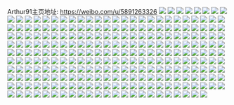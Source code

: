 Arthur91主页地址: https://weibo.com/u/5891263326 
![](https://wx4.sinaimg.cn/mw2000/006qH8Iegy1h9afyf2dhzj30u00u0aes.jpg) 
![](https://wx4.sinaimg.cn/mw2000/006qH8Iegy1h99ijxu2mhj319s0u0tgh.jpg) 
![](https://wx4.sinaimg.cn/mw2000/006qH8Iegy1h98xdvhjkjj30u0141k1m.jpg) 
![](https://wx4.sinaimg.cn/mw2000/006qH8Iegy1h98iuubpxyj30u0140qa5.jpg) 
![](https://wx4.sinaimg.cn/mw2000/006qH8Iegy1h98edx1h6kj30u0140af4.jpg) 
![](https://wx4.sinaimg.cn/mw2000/006qH8Iegy1h976rjdr9oj30u0190ag6.jpg) 
![](https://wx4.sinaimg.cn/mw2000/006qH8Iegy1h976rso8kzj30u0190ag6.jpg) 
![](https://wx4.sinaimg.cn/mw2000/006qH8Iegy1h976rkw96kj30u019045g.jpg) 
![](https://wx4.sinaimg.cn/mw2000/006qH8Iegy1h976rot4puj30u01907db.jpg) 
![](https://wx4.sinaimg.cn/mw2000/006qH8Iegy1h976rn2na9j30u0190jz2.jpg) 
![](https://wx4.sinaimg.cn/mw2000/006qH8Iegy1h976rqcpefj30u0190qba.jpg) 
![](https://wx4.sinaimg.cn/mw2000/006qH8Iegy1h976ri3tsvj30u01900za.jpg) 
![](https://wx4.sinaimg.cn/mw2000/006qH8Iegy1h976rrbfryj30u0190tde.jpg) 
![](https://wx4.sinaimg.cn/mw2000/006qH8Iegy1h976ru8rycj30u0190do0.jpg) 
![](https://wx4.sinaimg.cn/mw2000/006qH8Iegy1h95pt7onmfj30u01sy77t.jpg) 
![](https://wx4.sinaimg.cn/mw2000/006qH8Iegy1h93q7h1fr9j30u01sy799.jpg) 
![](https://wx4.sinaimg.cn/mw2000/006qH8Iegy1h93q7hz8i8j30wi0p2gox.jpg) 
![](https://wx4.sinaimg.cn/mw2000/006qH8Iegy1h93q7aeff2j30u0140wna.jpg) 
![](https://wx4.sinaimg.cn/mw2000/006qH8Iegy1h93q7jff27j30u0141agp.jpg) 
![](https://wx4.sinaimg.cn/mw2000/006qH8Iegy1h90bnyl58ij30ov0nywi4.jpg) 
![](https://wx4.sinaimg.cn/mw2000/006qH8Iegy1h8yythofi7j30u00u0gsj.jpg) 
![](https://wx4.sinaimg.cn/mw2000/006qH8Iegy1h8w87coid9j30nw0oyq3s.jpg) 
![](https://wx4.sinaimg.cn/mw2000/006qH8Iegy1h8uz1p8l6ej30u00u0tgn.jpg) 
![](https://wx4.sinaimg.cn/mw2000/006qH8Iegy1h8ukwfpx1hj30q00gkdh6.jpg) 
![](https://wx4.sinaimg.cn/mw2000/006qH8Iegy1h8uk4395hmj30u00u0wig.jpg) 
![](https://wx4.sinaimg.cn/mw2000/006qH8Iegy1h8t7afdb16j30u00u07by.jpg) 
![](https://wx4.sinaimg.cn/mw2000/006qH8Iegy1h8t7agu7ksj30u00u0dm5.jpg) 
![](https://wx4.sinaimg.cn/mw2000/006qH8Iegy1h8t7ajdjc7j30sg3ivqjy.jpg) 
![](https://wx4.sinaimg.cn/mw2000/006qH8Iegy1h8s3fopljsj30u01sygpn.jpg) 
![](https://wx4.sinaimg.cn/mw2000/006qH8Iegy1h8rxzyeaunj30u01syqbo.jpg) 
![](https://wx4.sinaimg.cn/mw2000/006qH8Iegy1h8pctmdhljj30u01e4qaf.jpg) 
![](https://wx4.sinaimg.cn/mw2000/006qH8Iegy1h8o9wm9jiej30sg25bgqw.jpg) 
![](https://wx4.sinaimg.cn/mw2000/006qH8Iegy1h8o7ym9y71j30yi0gx75e.jpg) 
![](https://wx4.sinaimg.cn/mw2000/006qH8Iegy1h8o7oc14x0j30u01sy43j.jpg) 
![](https://wx4.sinaimg.cn/mw2000/006qH8Iegy1h8nj6wehiwj30u01syaec.jpg) 
![](https://wx4.sinaimg.cn/mw2000/006qH8Iegy1h8mk813045j30sgaownpe.jpg) 
![](https://wx4.sinaimg.cn/mw2000/006qH8Iegy1h8l9rkiogxj30l00m240a.jpg) 
![](https://wx4.sinaimg.cn/mw2000/006qH8Iegy1h8k5tbtvx9j30sy17fwis.jpg) 
![](https://wx4.sinaimg.cn/mw2000/006qH8Iegy1h8k5tcxe8hj30r914vn1j.jpg) 
![](https://wx4.sinaimg.cn/mw2000/006qH8Iegy1h8k5tdwltrj30ol10wadh.jpg) 
![](https://wx4.sinaimg.cn/mw2000/006qH8Iegy1h8k5tfzsbzj30om10yn04.jpg) 
![](https://wx4.sinaimg.cn/mw2000/006qH8Iegy1h8illv647uj30u0140k17.jpg) 
![](https://wx4.sinaimg.cn/mw2000/006qH8Iegy1h8illu3bi1j30u0140dis.jpg) 
![](https://wx4.sinaimg.cn/mw2000/006qH8Iegy1h8illvqmscj30u00u0grl.jpg) 
![](https://wx4.sinaimg.cn/mw2000/006qH8Iegy1h8illwblubj30u00u0q8m.jpg) 
![](https://wx4.sinaimg.cn/mw2000/006qH8Iegy1h8illtjo1nj30u0140wn2.jpg) 
![](https://wx4.sinaimg.cn/mw2000/006qH8Iegy1h8illx0pxsj30u0140k1s.jpg) 
![](https://wx4.sinaimg.cn/mw2000/006qH8Iegy1h8illy8sasj30u01hcn6r.jpg) 
![](https://wx4.sinaimg.cn/mw2000/006qH8Iegy1h8illz103zj30u01hcdpw.jpg) 
![](https://wx4.sinaimg.cn/mw2000/006qH8Iegy1h8illzsvw8j30u01hmdpr.jpg) 
![](https://wx4.sinaimg.cn/mw2000/006qH8Iegy1h8hmzfq16lj30tt13r7a1.jpg) 
![](https://wx4.sinaimg.cn/mw2000/006qH8Iegy1h8hjta91raj30u01407b3.jpg) 
![](https://wx4.sinaimg.cn/mw2000/006qH8Iegy1h8gq001a0qj30u01hc12m.jpg) 
![](https://wx4.sinaimg.cn/mw2000/006qH8Iegy1h897qqp6ukj30u00u0gqp.jpg) 
![](https://wx4.sinaimg.cn/mw2000/006qH8Iegy1h897qws57ij30u0140tg3.jpg) 
![](https://wx4.sinaimg.cn/mw2000/006qH8Iegy1h897r1s8m8j30u0140wmh.jpg) 
![](https://wx4.sinaimg.cn/mw2000/006qH8Iegy1h897qp4g7nj30u0140n46.jpg) 
![](https://wx4.sinaimg.cn/mw2000/006qH8Iegy1h897r36aa1j30u0140dm2.jpg) 
![](https://wx4.sinaimg.cn/mw2000/006qH8Iegy1h897r4nof5j30u01407hd.jpg) 
![](https://wx4.sinaimg.cn/mw2000/006qH8Iegy1h897r5i65gj30u0140483.jpg) 
![](https://wx4.sinaimg.cn/mw2000/006qH8Iegy1h897r6l1hej30u01400zp.jpg) 
![](https://wx4.sinaimg.cn/mw2000/006qH8Iegy1h897r7czubj30u0140jyu.jpg) 
![](https://wx4.sinaimg.cn/mw2000/006qH8Iegy1h86xv5nky4j30u00u0jyl.jpg) 
![](https://wx4.sinaimg.cn/mw2000/006qH8Iegy1h86xv6o9c5j30u01407c4.jpg) 
![](https://wx4.sinaimg.cn/mw2000/006qH8Iegy1h86xv77nyqj30u0140jxh.jpg) 
![](https://wx4.sinaimg.cn/mw2000/006qH8Iegy1h86xv4xjygj30u014010e.jpg) 
![](https://wx4.sinaimg.cn/mw2000/006qH8Iegy1h86xo3pkz7j31910u0qa6.jpg) 
![](https://wx4.sinaimg.cn/mw2000/006qH8Iegy1h84eaglctvj30u0140gwh.jpg) 
![](https://wx4.sinaimg.cn/mw2000/006qH8Iegy1h82fwhdpiwj30u0140n4w.jpg) 
![](https://wx4.sinaimg.cn/mw2000/006qH8Iegy1h7u4qph09bj30u0140gum.jpg) 
![](https://wx4.sinaimg.cn/mw2000/006qH8Iegy1h7u4qt2si0j30u00u079u.jpg) 
![](https://wx4.sinaimg.cn/mw2000/006qH8Iegy1h7t3qbbcm5j30yi0sctd1.jpg) 
![](https://wx4.sinaimg.cn/mw2000/006qH8Iegy1h7t3qbu9xoj30y00u0wia.jpg) 
![](https://wx4.sinaimg.cn/mw2000/006qH8Iegy1h7t3prwgq4j30yi0n7q51.jpg) 
![](https://wx4.sinaimg.cn/mw2000/006qH8Iegy1h7swy5r0p2j30q917ugs8.jpg) 
![](https://wx4.sinaimg.cn/mw2000/006qH8Iegy1h7r30db7ckj30u00u07a4.jpg) 
![](https://wx4.sinaimg.cn/mw2000/006qH8Iegy1h7r30eaectj30u00u0jww.jpg) 
![](https://wx4.sinaimg.cn/mw2000/006qH8Iegy1h7r30f0szaj30u00u0gqc.jpg) 
![](https://wx4.sinaimg.cn/mw2000/006qH8Iegy1h7qz6tvbo0j30u014010m.jpg) 
![](https://wx4.sinaimg.cn/mw2000/006qH8Iegy1h7pxv1u6cwj30u0158ado.jpg) 
![](https://wx4.sinaimg.cn/mw2000/006qH8Iegy1h7pjv1b0fuj30u0140te9.jpg) 
![](https://wx4.sinaimg.cn/mw2000/006qH8Iegy1h7pjv3e7k0j30u01myajg.jpg) 
![](https://wx4.sinaimg.cn/mw2000/006qH8Iegy1h7pjv4s7gmj30u0140wjx.jpg) 
![](https://wx4.sinaimg.cn/mw2000/006qH8Iegy1h7ow6wft6nj30u013zdmb.jpg) 
![](https://wx4.sinaimg.cn/mw2000/006qH8Iegy1h7oc9vmv7mj31400u0n1v.jpg) 
![](https://wx4.sinaimg.cn/mw2000/006qH8Iegy1h7nsr7zd1xj30u0140wlo.jpg) 
![](https://wx4.sinaimg.cn/mw2000/006qH8Iegy1h7np4sm3c1j30u014045b.jpg) 
![](https://wx4.sinaimg.cn/mw2000/006qH8Iegy1h7n2aoot18j31910u0wkg.jpg) 
![](https://wx4.sinaimg.cn/mw2000/006qH8Iegy1h7mmroft1ij31400u00yt.jpg) 
![](https://wx4.sinaimg.cn/mw2000/006qH8Iegy1h7miuausi1j31400u0n34.jpg) 
![](https://wx4.sinaimg.cn/mw2000/006qH8Iegy1h7ijyseaqsj30vw0u0myf.jpg) 
![](https://wx4.sinaimg.cn/mw2000/006qH8Iegy1h7ijystardj30yi0tnq4e.jpg) 
![](https://wx4.sinaimg.cn/mw2000/006qH8Iegy1h7ijyt8e3jj30wa0u0gn2.jpg) 
![](https://wx4.sinaimg.cn/mw2000/006qH8Iegy1h7huohnwagj30u014043t.jpg) 
![](https://wx4.sinaimg.cn/mw2000/006qH8Iegy1h7huomvtgdj30u0140n2t.jpg) 
![](https://wx4.sinaimg.cn/mw2000/006qH8Iegy1h7huop15gyj30u01400xq.jpg) 
![](https://wx4.sinaimg.cn/mw2000/006qH8Iegy1h7huoqal51j31900u07a4.jpg) 
![](https://wx4.sinaimg.cn/mw2000/006qH8Iegy1h7grhqmawjj31410u0tdz.jpg) 
![](https://wx4.sinaimg.cn/mw2000/006qH8Iegy1h7daqhgvk0j30u01hdthp.jpg) 
![](https://wx4.sinaimg.cn/mw2000/006qH8Iegy1h7aaoc9380j30tw0ojt94.jpg) 
![](https://wx4.sinaimg.cn/mw2000/006qH8Iegy1h78pqkudflj30yi0czaau.jpg) 
![](https://wx4.sinaimg.cn/mw2000/006qH8Iegy1h743ywbzbhj31sy0u0444.jpg) 
![](https://wx4.sinaimg.cn/mw2000/006qH8Iegy1h73hcvcc2qj30u0190jts.jpg) 
![](https://wx4.sinaimg.cn/mw2000/006qH8Iegy1h73h3zk22ij30u0190tai.jpg) 
![](https://wx4.sinaimg.cn/mw2000/006qH8Iegy1h72h4s652kj31910u0n1b.jpg) 
![](https://wx4.sinaimg.cn/mw2000/006qH8Iegy1h72h4rau8fj31910u0gqq.jpg) 
![](https://wx4.sinaimg.cn/mw2000/006qH8Iegy1h72cdqz11vj31hc0u0wma.jpg) 
![](https://wx4.sinaimg.cn/mw2000/006qH8Iegy1h717nmyjggj31sy0u0qb9.jpg) 
![](https://wx4.sinaimg.cn/mw2000/006qH8Iegy1h6zyhjkzcmj30u00u0dhf.jpg) 
![](https://wx4.sinaimg.cn/mw2000/006qH8Iegy1h6zwyxjm85j30u01syjxz.jpg) 
![](https://wx4.sinaimg.cn/mw2000/006qH8Iegy1h6uhd9ep14j30u01407ar.jpg) 
![](https://wx4.sinaimg.cn/mw2000/006qH8Iegy1h6uhd8khsbj30u014044x.jpg) 
![](https://wx4.sinaimg.cn/mw2000/006qH8Iegy1h6uhda6sm3j30u0140dmc.jpg) 
![](https://wx4.sinaimg.cn/mw2000/006qH8Iegy1h6mqw0j70jj31400u0teq.jpg) 
![](https://wx4.sinaimg.cn/mw2000/006qH8Iegy1h6khm2xqgnj30u01sygra.jpg) 
![](https://wx4.sinaimg.cn/mw2000/006qH8Iegy1h6khlpaw34j30u01sy0uq.jpg) 
![](https://wx4.sinaimg.cn/mw2000/006qH8Iegy1h6k34cti39j30u01407cm.jpg) 
![](https://wx4.sinaimg.cn/mw2000/006qH8Iegy1h6iwplrvmgj30u0140wm1.jpg) 
![](https://wx4.sinaimg.cn/mw2000/006qH8Iegy1h6iwpmpg6lj30u0140gt4.jpg) 
![](https://wx4.sinaimg.cn/mw2000/006qH8Iegy1h6iwpkp84tj30u0141jtt.jpg) 
![](https://wx4.sinaimg.cn/mw2000/006qH8Iegy1h6iwpnflanj30u0140jyx.jpg) 
![](https://wx4.sinaimg.cn/mw2000/006qH8Iegy1h69zcw5locj30uq0hwjtf.jpg) 
![](https://wx4.sinaimg.cn/mw2000/006qH8Iegy1h69s0ti1zhj30u01syn4n.jpg) 
![](https://wx4.sinaimg.cn/mw2000/006qH8Iegy1h66bx6111gj30u011iwih.jpg) 
![](https://wx4.sinaimg.cn/mw2000/006qH8Iegy1h66bx7n4i4j31900u075y.jpg) 
![](https://wx4.sinaimg.cn/mw2000/006qH8Iegy1h66bx4yuqjj30u010z43t.jpg) 
![](https://wx4.sinaimg.cn/mw2000/006qH8Iegy1h6618zij0wj30id0id74o.jpg) 
![](https://wx4.sinaimg.cn/mw2000/006qH8Iegy1h6538y367zj30u01syjxf.jpg) 
![](https://wx4.sinaimg.cn/mw2000/006qH8Iegy1h62y1zkqrxj31400u00u6.jpg) 
![](https://wx4.sinaimg.cn/mw2000/006qH8Iegy1h62y1xgslfj31400u0q4t.jpg) 
![](https://wx4.sinaimg.cn/mw2000/006qH8Iegy1h5x1s3a457j30rk11m759.jpg) 
![](https://wx4.sinaimg.cn/mw2000/006qH8Iegy1h5wnuihqahj30r21c375c.jpg) 
![](https://wx4.sinaimg.cn/mw2000/006qH8Iegy1h5vvjhyz8bj30u00u0myn.jpg) 
![](https://wx4.sinaimg.cn/mw2000/006qH8Iegy1h5vk9go5fej30u0140ag8.jpg) 
![](https://wx4.sinaimg.cn/mw2000/006qH8Iegy1h5vk9is2k7j30un0u0adk.jpg) 
![](https://wx4.sinaimg.cn/mw2000/006qH8Iegy1h5vk9j6d5mj30wt0ee404.jpg) 
![](https://wx4.sinaimg.cn/mw2000/006qH8Iegy1h5vk9jofg1j30u01bfdlh.jpg) 
![](https://wx4.sinaimg.cn/mw2000/006qH8Iegy1h5vk9k88f2j30u01e4ac5.jpg) 
![](https://wx4.sinaimg.cn/mw2000/006qH8Iegy1h5vk9kq5alj30tw1h4t9j.jpg) 
![](https://wx4.sinaimg.cn/mw2000/006qH8Iegy1h5soqkdwvfj30sg9hce82.jpg) 
![](https://wx4.sinaimg.cn/mw2000/006qH8Iegy1h5soqp2on8j30sg9hce5m.jpg) 
![](https://wx4.sinaimg.cn/mw2000/006qH8Iegy1h5soqt8ehtj30sg9hc4qq.jpg) 
![](https://wx4.sinaimg.cn/mw2000/006qH8Iegy1h5qdpezhzwj30u0140jvg.jpg) 
![](https://wx4.sinaimg.cn/mw2000/006qH8Iegy1h5qdpg1qcxj30u0140456.jpg) 
![](https://wx4.sinaimg.cn/mw2000/006qH8Iegy1h5qdpgmqquj30u01407eb.jpg) 
![](https://wx4.sinaimg.cn/mw2000/006qH8Iegy1h5qdph8p41j30u0140tbu.jpg) 
![](https://wx4.sinaimg.cn/mw2000/006qH8Iegy1h5qdphvd0nj30u0140jzf.jpg) 
![](https://wx4.sinaimg.cn/mw2000/006qH8Iegy1h5qdpidwntj30u0140jt9.jpg) 
![](https://wx4.sinaimg.cn/mw2000/006qH8Iegy1h5qdpiruijj30u014042o.jpg) 
![](https://wx4.sinaimg.cn/mw2000/006qH8Iegy1h5qdpmx5r9j30u0140n4u.jpg) 
![](https://wx4.sinaimg.cn/mw2000/006qH8Iegy1h5qdpmj1hlj30u0140wmz.jpg) 
![](https://wx4.sinaimg.cn/mw2000/006qH8Iegy1h5q05ozat7j30u01hgagu.jpg) 
![](https://wx4.sinaimg.cn/mw2000/006qH8Iegy1h5p4iyzy2bj30u0140wfw.jpg) 
![](https://wx4.sinaimg.cn/mw2000/006qH8Iegy1h5o1is8h6hj30u0140gtt.jpg) 
![](https://wx4.sinaimg.cn/mw2000/006qH8Iegy1h5o1isyug2j30u0140tgu.jpg) 
![](https://wx4.sinaimg.cn/mw2000/006qH8Iegy1h5o1ira709j30u0140qbe.jpg) 
![](https://wx4.sinaimg.cn/mw2000/006qH8Iegy1h5o1itp8qhj30u0140jza.jpg) 
![](https://wx4.sinaimg.cn/mw2000/006qH8Iegy1h5nl5hgtyjj30u0140jz6.jpg) 
![](https://wx4.sinaimg.cn/mw2000/006qH8Iegy1h5nfdx55duj30u01hc7j1.jpg) 
![](https://wx4.sinaimg.cn/mw2000/006qH8Iegy1h5nf6sg7xyj30u01hc7co.jpg) 
![](https://wx4.sinaimg.cn/mw2000/006qH8Iegy1h5nf6vjt5aj30u01hc13v.jpg) 
![](https://wx4.sinaimg.cn/mw2000/006qH8Iegy1h5nez3nb3pj30u0140jyy.jpg) 
![](https://wx4.sinaimg.cn/mw2000/006qH8Iegy1h5neyzpzvdj30u0140468.jpg) 
![](https://wx4.sinaimg.cn/mw2000/006qH8Iegy1h5mzadrhgzj30tg0d1q3z.jpg) 
![](https://wx4.sinaimg.cn/mw2000/006qH8Iegy1h5mqz8mjzij30ot09lmy0.jpg) 
![](https://wx4.sinaimg.cn/mw2000/006qH8Iegy1h5m75vdlggj31sy0u0jtt.jpg) 
![](https://wx4.sinaimg.cn/mw2000/006qH8Iegy1h5m75z1752j31sy0u0ads.jpg) 
![](https://wx4.sinaimg.cn/mw2000/006qH8Iegy1h5m761qn71j31sy0u00v9.jpg) 
![](https://wx4.sinaimg.cn/mw2000/006qH8Iegy1h5m75sgszyj31sy0u0n0p.jpg) 
![](https://wx4.sinaimg.cn/mw2000/006qH8Iegy1h5m764rgunj31sy0u0tdq.jpg) 
![](https://wx4.sinaimg.cn/mw2000/006qH8Iegy1h5m767pqt5j31sy0u00we.jpg) 
![](https://wx4.sinaimg.cn/mw2000/006qH8Iegy1h5m76b4u96j31sy0u0dk6.jpg) 
![](https://wx4.sinaimg.cn/mw2000/006qH8Iegy1h5m76flp0yj31sy0u0tho.jpg) 
![](https://wx4.sinaimg.cn/mw2000/006qH8Iegy1h5m76igedaj31sy0u0mzt.jpg) 
![](https://wx4.sinaimg.cn/mw2000/006qH8Iegy1h5m76ljy0wj31sy0u0tcx.jpg) 
![](https://wx4.sinaimg.cn/mw2000/006qH8Iegy1h5m76sry0sj31sy0u0q5u.jpg) 
![](https://wx4.sinaimg.cn/mw2000/006qH8Iegy1h5m76pylw8j31sy0u0q97.jpg) 
![](https://wx4.sinaimg.cn/mw2000/006qH8Iegy1h5ljayrb54j30tn0xbadp.jpg) 
![](https://wx4.sinaimg.cn/mw2000/006qH8Iegy1h5li4f6g6cj30u0140n54.jpg) 
![](https://wx4.sinaimg.cn/mw2000/006qH8Iegy1h5li4g68lij30u0140jyp.jpg) 
![](https://wx4.sinaimg.cn/mw2000/006qH8Iegy1h5li4h2tsij30u01apwlv.jpg) 
![](https://wx4.sinaimg.cn/mw2000/006qH8Iegy1h5li4hpzdej30qo0zkn41.jpg) 
![](https://wx4.sinaimg.cn/mw2000/006qH8Iegy1h5li4ib6t4j30s511iwl2.jpg) 
![](https://wx4.sinaimg.cn/mw2000/006qH8Iegy1h5li4dxqosj30u0140qc0.jpg) 
![](https://wx4.sinaimg.cn/mw2000/006qH8Iegy1h5li4jdjskj30u01400zt.jpg) 
![](https://wx4.sinaimg.cn/mw2000/006qH8Iegy1h5li4k2opcj30u0140jwd.jpg) 
![](https://wx4.sinaimg.cn/mw2000/006qH8Iegy1h5li4kok8wj30u01407cu.jpg) 
![](https://wx4.sinaimg.cn/mw2000/006qH8Iegy1h5lhnf81fnj30q31k7n2t.jpg) 
![](https://wx4.sinaimg.cn/mw2000/006qH8Iegy1h5lb7k4gn6j30yi0hqmy6.jpg) 
![](https://wx4.sinaimg.cn/mw2000/006qH8Iegy1h5lb7jlthoj30u01sy40s.jpg) 
![](https://wx4.sinaimg.cn/mw2000/006qH8Iegy1h5jfvdezn3j30u01407bk.jpg) 
![](https://wx4.sinaimg.cn/mw2000/006qH8Iegy1h5izn6zh2nj30u0141n4s.jpg) 
![](https://wx4.sinaimg.cn/mw2000/006qH8Iegy1h5idnkus7jj30u01syjz8.jpg) 
![](https://wx4.sinaimg.cn/mw2000/006qH8Iegy1h5id91fbv4j30u01syjyb.jpg) 
![](https://wx4.sinaimg.cn/mw2000/006qH8Iegy1h5id7w7e0kj31900u0q8k.jpg) 
![](https://wx4.sinaimg.cn/mw2000/006qH8Iegy1h5id7wn9f4j30u013zjuo.jpg) 
![](https://wx4.sinaimg.cn/mw2000/006qH8Iegy1h5id7x6z2cj31900u0dlo.jpg) 
![](https://wx4.sinaimg.cn/mw2000/006qH8Iegy1h5id7xo9kij30u0191n39.jpg) 
![](https://wx4.sinaimg.cn/mw2000/006qH8Iegy1h5id7yd6qqj30u0140ah3.jpg) 
![](https://wx4.sinaimg.cn/mw2000/006qH8Iegy1h5id7yu6lpj30u019043k.jpg) 
![](https://wx4.sinaimg.cn/mw2000/006qH8Iegy1h5i8klh270j30u0140jz8.jpg) 
![](https://wx4.sinaimg.cn/mw2000/006qH8Iegy1h5i8kmghwgj30u01hc7bc.jpg) 
![](https://wx4.sinaimg.cn/mw2000/006qH8Iegy1h5fxkwd1u2j30qb1mogsd.jpg) 
![](https://wx4.sinaimg.cn/mw2000/006qH8Iegy1h5fxkvmgcnj30pg1lon38.jpg) 
![](https://wx4.sinaimg.cn/mw2000/006qH8Iegy1h5fuxde04vj30ta0x8dk1.jpg) 
![](https://wx4.sinaimg.cn/mw2000/006qH8Iegy1h5eesau3urj30lo100tbt.jpg) 
![](https://wx4.sinaimg.cn/mw2000/006qH8Iegy1h5eesbleacj30q516a412.jpg) 
![](https://wx4.sinaimg.cn/mw2000/006qH8Iegy1h5eespea2rj30q31do41b.jpg) 
![](https://wx4.sinaimg.cn/mw2000/006qH8Iegy1h5d2jlqtwtj30u019043k.jpg) 
![](https://wx4.sinaimg.cn/mw2000/006qH8Iegy1h5bxpthzh7j30u0140q77.jpg) 
![](https://wx4.sinaimg.cn/mw2000/006qH8Iegy1h57qpeanh8j30u0140n0w.jpg) 
![](https://wx4.sinaimg.cn/mw2000/006qH8Iegy1h4ymkzi0m0j30u01407ba.jpg) 
![](https://wx4.sinaimg.cn/mw2000/006qH8Iegy1h4wzn6dtrdj31900u0dl6.jpg) 
![](https://wx4.sinaimg.cn/mw2000/006qH8Iegy1h4w93m47q9j30oo174dkf.jpg) 
![](https://wx4.sinaimg.cn/mw2000/006qH8Iegy1h4vz7qvnauj30u01hc10n.jpg) 
![](https://wx4.sinaimg.cn/mw2000/006qH8Iegy1h4u0toy23pj31400u00zv.jpg) 
![](https://wx4.sinaimg.cn/mw2000/006qH8Iegy1h4scjgsgtej30ta0wajvf.jpg) 
![](https://wx4.sinaimg.cn/mw2000/006qH8Iegy1h4pa78antcj30u0140ter.jpg) 
![](https://wx4.sinaimg.cn/mw2000/006qH8Iegy1h4owaqgxzbj31400u0n1z.jpg) 
![](https://wx4.sinaimg.cn/mw2000/006qH8Iegy1h4okqu0cexj30u0140jzg.jpg) 
![](https://wx4.sinaimg.cn/mw2000/006qH8Iegy1h4o4o6wxzmj30ol17g0y6.jpg) 
![](https://wx4.sinaimg.cn/mw2000/006qH8Iegy1h4o17xfmb3j30u01400zi.jpg) 
![](https://wx4.sinaimg.cn/mw2000/006qH8Iegy1h4ngrdt7hvj30u01sy0vq.jpg) 
![](https://wx4.sinaimg.cn/mw2000/006qH8Iegy1h4mujakut1j30u01sxais.jpg) 
![](https://wx4.sinaimg.cn/mw2000/006qH8Iegy1h4mujbg12uj30mb0ewtad.jpg) 
![](https://wx4.sinaimg.cn/mw2000/006qH8Iegy1h4mrjeq3g5j30qb0sgacl.jpg) 
![](https://wx4.sinaimg.cn/mw2000/006qH8Iegy1h4jnwx0xb9j30sx1n943g.jpg) 
![](https://wx4.sinaimg.cn/mw2000/006qH8Iegy1h4jnwweffsj30mo11hdil.jpg) 
![](https://wx4.sinaimg.cn/mw2000/006qH8Iegy1h4gu0ekxizj30u00u0af4.jpg) 
![](https://wx4.sinaimg.cn/mw2000/006qH8Iegy1h4gu0g3ehej30u00u0af8.jpg) 
![](https://wx4.sinaimg.cn/mw2000/006qH8Iegy1h4gu0c74pvj30u00zvdle.jpg) 
![](https://wx4.sinaimg.cn/mw2000/006qH8Iegy1h4firhj1zuj30u01sydlb.jpg) 
![](https://wx4.sinaimg.cn/mw2000/006qH8Iegy1h4firfndz3j30u01sy7a5.jpg) 
![](https://wx4.sinaimg.cn/mw2000/006qH8Iegy1h4firjn8a9j30u01syq8g.jpg) 
![](https://wx4.sinaimg.cn/mw2000/006qH8Iegy1h4f2khogm7j31pc0yijxl.jpg) 
![](https://wx4.sinaimg.cn/mw2000/006qH8Iegy1h4du3b35kbj31pc0yiwk7.jpg) 
![](https://wx4.sinaimg.cn/mw2000/006qH8Iegy1h4cn3pnwlnj31hc0u0n1a.jpg) 
![](https://wx4.sinaimg.cn/mw2000/006qH8Iegy1h4cn3qk3rsj31hc0u0ack.jpg) 
![](https://wx4.sinaimg.cn/mw2000/006qH8Iegy1h4cn3ogdn5j31hc0u078a.jpg) 
![](https://wx4.sinaimg.cn/mw2000/006qH8Iegy1h4c41je9ohj30lw0t7jsm.jpg) 
![](https://wx4.sinaimg.cn/mw2000/006qH8Iegy1gcyxbkqa7jj30u011idt4.jpg) 
![](https://wx4.sinaimg.cn/mw2000/006qH8Iegy1gcxrv332voj30j60x10vj.jpg) 
![](https://wx4.sinaimg.cn/mw2000/006qH8Iegy1gcwmqvgj7oj30u00u01kx.jpg) 
![](https://wx4.sinaimg.cn/mw2000/006qH8Iegy1gcw5jfrdx9j305i05iq4k.jpg) 
![](https://wx4.sinaimg.cn/mw2000/006qH8Iegy1gcvgynrnkcj30tb0tce22.jpg) 
![](https://wx4.sinaimg.cn/mw2000/006qH8Iegy1gcub09qmv4j30u00u0jwe.jpg) 
![](https://wx4.sinaimg.cn/mw2000/006qH8Iegy1gcs07c5cbij30j60j6dgq.jpg) 
![](https://wx4.sinaimg.cn/mw2000/006qH8Iegy1gcmhsd2eelj30j60j6myy.jpg) 
![](https://wx4.sinaimg.cn/mw2000/006qH8Iegy1gckhxdl67aj30j60rz7a8.jpg) 
![](https://wx4.sinaimg.cn/mw2000/006qH8Iegy1gcfacqsejsj30j60y3wi1.jpg) 
![](https://wx4.sinaimg.cn/mw2000/006qH8Iegy1gcfaakn4vjj30th0exdot.jpg) 
![](https://wx4.sinaimg.cn/mw2000/006qH8Iegy1gce5k3a2hpj310u0fyaiy.jpg) 
![](https://wx4.sinaimg.cn/mw2000/006qH8Iegy1gcczk7lqpvj310u0fy4m0.jpg) 
![](https://wx4.sinaimg.cn/mw2000/006qH8Iegy1g7k442z155j31400u0ds1.jpg) 
![](https://wx4.sinaimg.cn/mw2000/006qH8Iegy1g7k4423z0oj304x052glt.jpg) 
![](https://wx4.sinaimg.cn/mw2000/006qH8Iely1g631zo4x4ij30u02ooww5.jpg) 

